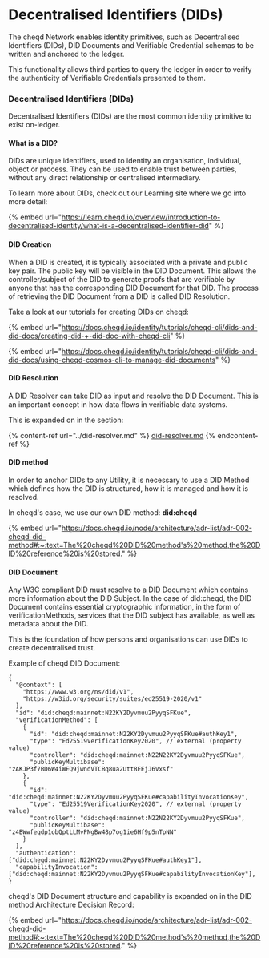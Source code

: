 # Decentralised Identifiers (DIDs)

The cheqd Network enables identity primitives, such as Decentralised Identifiers (DIDs), DID Documents and Verifiable Credential schemas to be written and anchored to the ledger.&#x20;

This functionality allows third parties to query the ledger in order to verify the authenticity of Verifiable Credentials presented to them.

### Decentralised Identifiers (DIDs)

Decentralised Identifiers (DIDs) are the most common identity primitive to exist on-ledger.&#x20;

#### What is a DID?

DIDs are unique identifiers, used to identity an organisation, individual, object or process. They can be used to enable trust between parties, without any direct relationship or centralised intermediary.&#x20;

To learn more about DIDs, check out our Learning site where we go into more detail:

{% embed url="https://learn.cheqd.io/overview/introduction-to-decentralised-identity/what-is-a-decentralised-identifier-did" %}

#### DID Creation

When a DID is created, it is typically associated with a private and public key pair. The public key will be visible in the DID Document. This allows the controller/subject of the DID to generate proofs that are verifiable by anyone that has the corresponding DID Document for that DID. The process of retrieving the DID Document from a DID is called DID Resolution.

Take a look at our tutorials for creating DIDs on cheqd:

{% embed url="https://docs.cheqd.io/identity/tutorials/cheqd-cli/dids-and-did-docs/creating-did-+-did-doc-with-cheqd-cli" %}

{% embed url="https://docs.cheqd.io/identity/tutorials/cheqd-cli/dids-and-did-docs/using-cheqd-cosmos-cli-to-manage-did-documents" %}

#### DID Resolution <a href="#did-resolution" id="did-resolution"></a>

A DID Resolver can take DID as input and resolve the DID Document. This is an important concept in how data flows in verifiable data systems.

This is expanded on in the section:

{% content-ref url="../did-resolver.md" %}
[did-resolver.md](../did-resolver.md)
{% endcontent-ref %}

#### DID method

In order to anchor DIDs to any Utility, it is necessary to use a DID Method which defines how the DID is structured, how it is managed and how it is resolved.&#x20;

In cheqd's case, we use our own DID method: **did:cheqd**

{% embed url="https://docs.cheqd.io/node/architecture/adr-list/adr-002-cheqd-did-method#:~:text=The%20cheqd%20DID%20method's%20method,the%20DID%20reference%20is%20stored." %}

#### DID Document <a href="#did-document" id="did-document"></a>

Any W3C compliant DID must resolve to a DID Document which contains more information about the DID Subject. In the case of did:cheqd, the DID Document contains essential cryptographic information, in the form of verificationMethods, services that the DID subject has available, as well as metadata about the DID.&#x20;

This is the foundation of how persons and organisations can use DIDs to create decentralised trust.

Example of cheqd DID Document:

```
{
  "@context": [
    "https://www.w3.org/ns/did/v1",
    "https://w3id.org/security/suites/ed25519-2020/v1"
  ],
  "id": "did:cheqd:mainnet:N22KY2Dyvmuu2PyyqSFKue",
  "verificationMethod": [
    {
      "id": "did:cheqd:mainnet:N22KY2Dyvmuu2PyyqSFKue#authKey1",
      "type": "Ed25519VerificationKey2020", // external (property value)
      "controller": "did:cheqd:mainnet:N22N22KY2Dyvmuu2PyyqSFKue",
      "publicKeyMultibase": "zAKJP3f7BD6W4iWEQ9jwndVTCBq8ua2Utt8EEjJ6Vxsf"
    },
    {
      "id": "did:cheqd:mainnet:N22KY2Dyvmuu2PyyqSFKue#capabilityInvocationKey",
      "type": "Ed25519VerificationKey2020", // external (property value)
      "controller": "did:cheqd:mainnet:N22N22KY2Dyvmuu2PyyqSFKue",
      "publicKeyMultibase": "z4BWwfeqdp1obQptLLMvPNgBw48p7og1ie6Hf9p5nTpNN"
    }
  ],
  "authentication": ["did:cheqd:mainnet:N22KY2Dyvmuu2PyyqSFKue#authKey1"],
  "capabilityInvocation": ["did:cheqd:mainnet:N22KY2Dyvmuu2PyyqSFKue#capabilityInvocationKey"],
}
```

cheqd's DID Document structure and capability is expanded on in the DID method Architecture Decision Record:

{% embed url="https://docs.cheqd.io/node/architecture/adr-list/adr-002-cheqd-did-method#:~:text=The%20cheqd%20DID%20method's%20method,the%20DID%20reference%20is%20stored." %}



